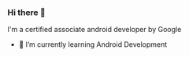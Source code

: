 ### Hi there 👋
I'm a certified associate android developer by Google


  - 🌱 I’m currently learning Android Development
<!--
  - 🔭 I’m currently working on ...
- 👯 I’m looking to collaborate on ...
- 🤔 I’m looking for help with ...
- 💬 Ask me about ...
- 📫 How to reach me: ...
-->
